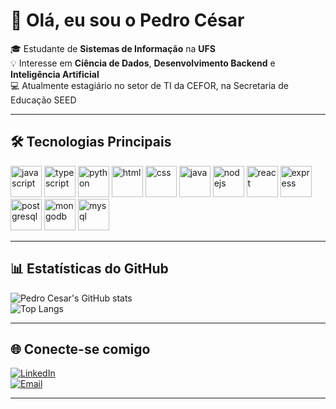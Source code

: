 # 👋 Olá, eu sou o Pedro César  

🎓 Estudante de **Sistemas de Informação** na **UFS**  
💡 Interesse em **Ciência de Dados**, **Desenvolvimento Backend** e **Inteligência Artificial**  
💻 Atualmente estagiário no setor de TI da CEFOR, na Secretaria de Educação SEED

---

## 🛠️ Tecnologias Principais

<p align="left">
  <img src="https://cdn.jsdelivr.net/gh/devicons/devicon/icons/javascript/javascript-original.svg" alt="javascript" width="50" height="50"/>
  <img src="https://cdn.jsdelivr.net/gh/devicons/devicon/icons/typescript/typescript-original.svg" alt="typescript" width="50" height="50"/>
  <img src="https://cdn.jsdelivr.net/gh/devicons/devicon/icons/python/python-original.svg" alt="python" width="50" height="50"/>
  <img src="https://cdn.jsdelivr.net/gh/devicons/devicon/icons/html5/html5-original.svg" alt="html" width="50" height="50"/>
  <img src="https://cdn.jsdelivr.net/gh/devicons/devicon/icons/css3/css3-original.svg" alt="css" width="50" height="50"/>
  <img src="https://cdn.jsdelivr.net/gh/devicons/devicon/icons/java/java-original.svg" alt="java" width="50" height="50"/>
  <img src="https://cdn.jsdelivr.net/gh/devicons/devicon/icons/nodejs/nodejs-original.svg" alt="nodejs" width="50" height="50"/>
  <img src="https://cdn.jsdelivr.net/gh/devicons/devicon/icons/react/react-original.svg" alt="react" width="50" height="50"/>
  <img src="https://cdn.jsdelivr.net/gh/devicons/devicon/icons/express/express-original.svg" alt="express" width="50" height="50"/>
  <img src="https://cdn.jsdelivr.net/gh/devicons/devicon/icons/postgresql/postgresql-original.svg" alt="postgresql" width="50" height="50"/>
  <img src="https://cdn.jsdelivr.net/gh/devicons/devicon/icons/mongodb/mongodb-original.svg" alt="mongodb" width="50" height="50"/>
  <img src="https://cdn.jsdelivr.net/gh/devicons/devicon/icons/mysql/mysql-original.svg" alt="mysql" width="50" height="50"/>
</p>

---

## 📊 Estatísticas do GitHub
![Pedro Cesar's GitHub stats](https://github-readme-stats.vercel.app/api?username=pedrocesar27&show_icons=true&theme=dracula)  
![Top Langs](https://github-readme-stats.vercel.app/api/top-langs/?username=pedrocesar27&layout=compact&theme=dracula)

---

## 🌐 Conecte-se comigo
[![LinkedIn](https://img.shields.io/badge/LinkedIn-blue?style=for-the-badge&logo=linkedin&logoColor=white)](https://linkedin.com/in/pedrocesar27)  
[![Email](https://img.shields.io/badge/Email-D14836?style=for-the-badge&logo=gmail&logoColor=white)](mailto:pedrocesarfcarneiro@gmail.com)

---

